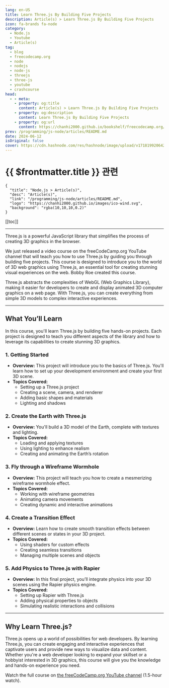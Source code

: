 ```yaml
---
lang: en-US
title: Learn Three.js By Building Five Projects
description: Article(s) > Learn Three.js By Building Five Projects
icon: fa-brands fa-node
category: 
  - Node.js
  - Youtube
  - Article(s)
tag: 
  - blog
  - freecodecamp.org
  - node
  - nodejs
  - node-js
  - threejs
  - three-js
  - youtube
  - crashcourse
head:
  - - meta:
    - property: og:title
      content: Article(s) > Learn Three.js By Building Five Projects
    - property: og:description
      content: Learn Three.js By Building Five Projects
    - property: og:url
      content: https://chanhi2000.github.io/bookshelf/freecodecamp.org/learn-threejs-by-building-five-projects.html
prev: /programming/js-node/articles/README.md
date: 2024-06-12
isOriginal: false
cover: https://cdn.hashnode.com/res/hashnode/image/upload/v1718199206429/fa28f06e-1fe1-48cd-a1f7-59d513e4124e.jpeg
---
```


# {{ $frontmatter.title }} 관련

```component VPCard
{
  "title": "Node.js > Article(s)",
  "desc": "Article(s)",
  "link": "/programming/js-node/articles/README.md",
  "logo": "https://chanhi2000.github.io/images/ico-wind.svg",
  "background": "rgba(10,10,10,0.2)"
}
```

[[toc]]

---

<SiteInfo
  name="Learn Three.js By Building Five Projects"
  desc="Three.js is a powerful JavaScript library that simplifies the process of creating 3D graphics in the browser. We just released a video course on the freeCodeCamp.org YouTube channel that will teach you how to use Three.js by guiding you through build..."
  url="https://freecodecamp.org/news/learn-threejs-by-building-five-projects/"
  logo="https://cdn.freecodecamp.org/universal/favicons/favicon.ico"
  preview="https://cdn.hashnode.com/res/hashnode/image/upload/v1718199206429/fa28f06e-1fe1-48cd-a1f7-59d513e4124e.jpeg"/>

Three.js is a powerful JavaScript library that simplifies the process of creating 3D graphics in the browser.

We just released a video course on the freeCodeCamp.org YouTube channel that will teach you how to use Three.js by guiding you through building five projects. This course is designed to introduce you to the world of 3D web graphics using Three.js, an essential tool for creating stunning visual experiences on the web. Bobby Roe created this course.

Three.js abstracts the complexities of WebGL (Web Graphics Library), making it easier for developers to create and display animated 3D computer graphics on a web page. With Three.js, you can create everything from simple 3D models to complex interactive experiences.

---

## What You’ll Learn

In this course, you'll learn Three.js by building five hands-on projects. Each project is designed to teach you different aspects of the library and how to leverage its capabilities to create stunning 3D graphics.

### 1. Getting Started

- **Overview:** This project will introduce you to the basics of Three.js. You'll learn how to set up your development environment and create your first 3D scene.
- **Topics Covered:**
  - Setting up a Three.js project
  - Creating a scene, camera, and renderer
  - Adding basic shapes and materials
  - Lighting and shadows

### 2. Create the Earth with Three.js

- **Overview:** You'll build a 3D model of the Earth, complete with textures and lighting.
- **Topics Covered:**
  - Loading and applying textures
  - Using lighting to enhance realism
  - Creating and animating the Earth’s rotation

### 3. Fly through a Wireframe Wormhole

- **Overview:** This project will teach you how to create a mesmerizing wireframe wormhole effect.
- **Topics Covered:**
  - Working with wireframe geometries
  - Animating camera movements
  - Creating dynamic and interactive animations

### 4. Create a Transition Effect

- **Overview:** Learn how to create smooth transition effects between different scenes or states in your 3D project.
- **Topics Covered:**
  - Using shaders for custom effects
  - Creating seamless transitions
  - Managing multiple scenes and objects

### 5. Add Physics to Three.js with Rapier

- **Overview:** In this final project, you’ll integrate physics into your 3D scenes using the Rapier physics engine.
- **Topics Covered:**
  - Setting up Rapier with Three.js
  - Adding physical properties to objects
  - Simulating realistic interactions and collisions

---

## Why Learn Three.js?

Three.js opens up a world of possibilities for web developers. By learning Three.js, you can create engaging and interactive experiences that captivate users and provide new ways to visualize data and content. Whether you're a web developer looking to expand your skillset or a hobbyist interested in 3D graphics, this course will give you the knowledge and hands-on experience you need.

Watch the full course on [<VPIcon icon="fa-brands fa-youtube"/>the freeCodeCamp.org YouTube channel](https://youtu.be/UMqNHi1GDAE) (1.5-hour watch).

<VidStack src="youtube/UMqNHi1GDAE" />

